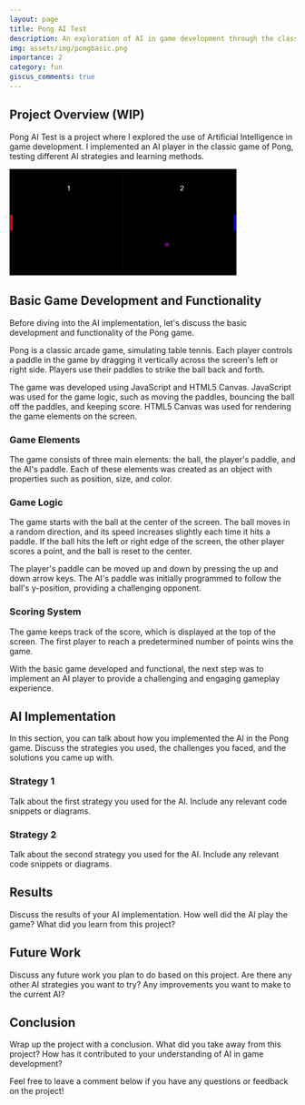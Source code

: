 ```yaml
---
layout: page
title: Pong AI Test
description: An exploration of AI in game development through the classic Pong game
img: assets/img/pongbasic.png
importance: 2
category: fun
giscus_comments: true
---
```


## Project Overview (WIP)

Pong AI Test is a project where I explored the use of Artificial Intelligence in game development. I implemented an AI player in the classic game of Pong, testing different AI strategies and learning methods.

<img src="/assets/img/pongbasic.png" alt="Pong AI" width="400">

## Basic Game Development and Functionality

Before diving into the AI implementation, let's discuss the basic development and functionality of the Pong game.

Pong is a classic arcade game, simulating table tennis. Each player controls a paddle in the game by dragging it vertically across the screen's left or right side. Players use their paddles to strike the ball back and forth.

The game was developed using JavaScript and HTML5 Canvas. JavaScript was used for the game logic, such as moving the paddles, bouncing the ball off the paddles, and keeping score. HTML5 Canvas was used for rendering the game elements on the screen.

### Game Elements

The game consists of three main elements: the ball, the player's paddle, and the AI's paddle. Each of these elements was created as an object with properties such as position, size, and color.

### Game Logic

The game starts with the ball at the center of the screen. The ball moves in a random direction, and its speed increases slightly each time it hits a paddle. If the ball hits the left or right edge of the screen, the other player scores a point, and the ball is reset to the center.

The player's paddle can be moved up and down by pressing the up and down arrow keys. The AI's paddle was initially programmed to follow the ball's y-position, providing a challenging opponent.

### Scoring System

The game keeps track of the score, which is displayed at the top of the screen. The first player to reach a predetermined number of points wins the game.

With the basic game developed and functional, the next step was to implement an AI player to provide a challenging and engaging gameplay experience.

## AI Implementation

In this section, you can talk about how you implemented the AI in the Pong game. Discuss the strategies you used, the challenges you faced, and the solutions you came up with.

### Strategy 1

Talk about the first strategy you used for the AI. Include any relevant code snippets or diagrams.

### Strategy 2

Talk about the second strategy you used for the AI. Include any relevant code snippets or diagrams.

## Results

Discuss the results of your AI implementation. How well did the AI play the game? What did you learn from this project?

<!-- ![Pong AI Results](assets/img/pongResults.png) -->

## Future Work

Discuss any future work you plan to do based on this project. Are there any other AI strategies you want to try? Any improvements you want to make to the current AI?

## Conclusion

Wrap up the project with a conclusion. What did you take away from this project? How has it contributed to your understanding of AI in game development?

Feel free to leave a comment below if you have any questions or feedback on the project!